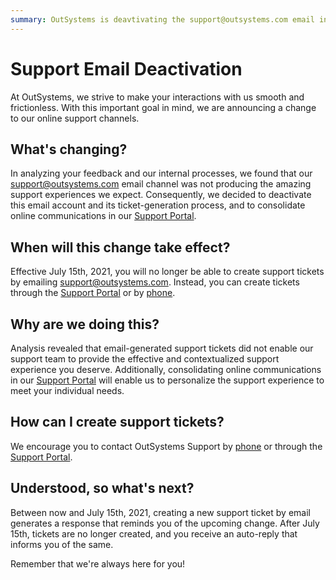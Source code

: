 ```yaml
---
summary: OutSystems is deavtivating the support@outsystems.com email in favor of creating tickets through the Support Portal contacting us by phone.
---
```


# Support Email Deactivation 

At OutSystems, we strive to make your interactions with us smooth and frictionless. With this important goal in mind, we are announcing a change to our online support channels.

## What's changing?
In  analyzing your feedback and our internal processes, we found that our support@outsystems.com email channel was not producing the amazing support experiences we expect. Consequently, we decided to deactivate this email account and its ticket-generation process, and to consolidate online communications in our [Support Portal](https://success.outsystems.com/Support). 

## When will this change take effect?
Effective July 15th, 2021, you will no longer be able to create support tickets by emailing support@outsystems.com. Instead, you can create tickets through the [Support Portal](https://success.outsystems.com/Support) or by [phone](https://success.outsystems.com/Support/Enterprise_Customers/OutSystems_Support/01_Contact_OutSystems_technical_support).

## Why are we doing this?
Analysis revealed that email-generated support tickets did not enable our support team to provide the effective and contextualized support experience you deserve. Additionally, consolidating online communications in our [Support Portal](https://success.outsystems.com/Support) will enable us to personalize the support experience to meet your individual needs.  

## How can I create support tickets?
We encourage you to contact OutSystems Support by [phone](https://success.outsystems.com/Support/Enterprise_Customers/OutSystems_Support/01_Contact_OutSystems_technical_support) or through the [Support Portal](https://success.outsystems.com/Support).

## Understood, so what's next?
Between now and July 15th, 2021, creating a new support ticket by email generates a response that reminds you of the upcoming change. After July 15th, tickets are no longer created, and you receive an auto-reply that informs you of the same.

Remember that we're always here for you!
